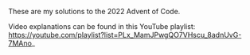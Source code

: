 These are my solutions to the 2022 Advent of Code.

Video explanations can be found in this YouTube playlist: https://youtube.com/playlist?list=PLx_MamJPwgQO7VHscu_8adnUvG-7MAno_
